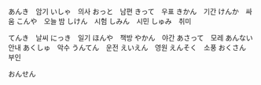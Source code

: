 
あんき　암기
いしゃ　의사
おっと　남편
きって　우표
きかん　기간
けんか　싸움
こんや　오늘 밤
しけん　시험
しみん　시민
しゅみ　취미

てんき　날씨
にっき　일기
ほんや　책방
やかん　야간
あさって　모레
あんない　안내
あくしゅ　악수
うんてん　운전
えいえん　영원
えんそく　소풍
おくさん　부인

おんせん